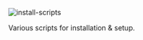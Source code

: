 ![install-scripts](https://github.com/ZooterOne/Install-Scripts/assets/143575961/ebf68de5-c471-4eb8-b995-c401fb210f38)

Various scripts for installation &amp; setup.
